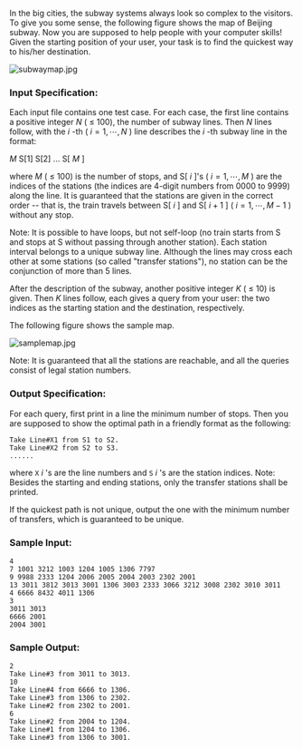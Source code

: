 <!-- Title
Subway Map (30)
-->
In the big cities, the subway systems always look so complex to the visitors.
To give you some sense, the following figure shows the map of Beijing subway.
Now you are supposed to help people with your computer skills! Given the
starting position of your user, your task is to find the quickest way to
his/her destination.

![subwaymap.jpg](https://images.ptausercontent.com/55799c23-4bdb-4e32-af7f-6d41accfdd2b.jpg)

### Input Specification:

Each input file contains one test case. For each case, the first line contains
a positive integer $N$ ( $\le$ 100), the number of subway lines. Then $N$
lines follow, with the $i$ -th ( $i=1, \cdots , N$ ) line describes the $i$
-th subway line in the format:

$M$ S[1] S[2] ... S[ $M$ ]

where $M$ ( $\le$ 100) is the number of stops, and S[ $i$ ]'s ( $i=1, \cdots ,
M$ ) are the indices of the stations (the indices are 4-digit numbers from
0000 to 9999) along the line. It is guaranteed that the stations are given in
the correct order -- that is, the train travels between S[ $i$ ] and S[ $i+1$
] ( $i=1, \cdots , M-1$ ) without any stop.

Note: It is possible to have loops, but not self-loop (no train starts from S
and stops at S without passing through another station). Each station interval
belongs to a unique subway line. Although the lines may cross each other at
some stations (so called "transfer stations"), no station can be the
conjunction of more than 5 lines.

After the description of the subway, another positive integer $K$ ( $\le$ 10)
is given. Then $K$ lines follow, each gives a query from your user: the two
indices as the starting station and the destination, respectively.

The following figure shows the sample map.

![samplemap.jpg](https://images.ptausercontent.com/932c8f1b-7dd5-489d-a774-a91c1fabba7f.jpg)

Note: It is guaranteed that all the stations are reachable, and all the
queries consist of legal station numbers.

### Output Specification:

For each query, first print in a line the minimum number of stops. Then you
are supposed to show the optimal path in a friendly format as the following:

    
    
    Take Line#X1 from S1 to S2.
    Take Line#X2 from S2 to S3.
    ......
    

where `X` $i$ 's are the line numbers and `S` $i$ 's are the station indices.
Note: Besides the starting and ending stations, only the transfer stations
shall be printed.

If the quickest path is not unique, output the one with the minimum number of
transfers, which is guaranteed to be unique.

### Sample Input:

    
    
    4
    7 1001 3212 1003 1204 1005 1306 7797
    9 9988 2333 1204 2006 2005 2004 2003 2302 2001
    13 3011 3812 3013 3001 1306 3003 2333 3066 3212 3008 2302 3010 3011
    4 6666 8432 4011 1306
    3
    3011 3013
    6666 2001
    2004 3001
    

### Sample Output:

    
    
    2
    Take Line#3 from 3011 to 3013.
    10
    Take Line#4 from 6666 to 1306.
    Take Line#3 from 1306 to 2302.
    Take Line#2 from 2302 to 2001.
    6
    Take Line#2 from 2004 to 1204.
    Take Line#1 from 1204 to 1306.
    Take Line#3 from 1306 to 3001.
    

